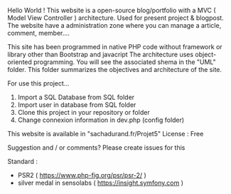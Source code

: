

Hello World ! 
This website is a open-source blog/portfolio with a MVC ( Model View Controller ) architecture. Used for present project & blogpost. The website have a 
administration zone where you can manage a article, comment, member.... 

This site has been programmed in native PHP code without framework or library other than Bootstrap and javacript
The architecture uses object-oriented programming. You will see the associated shema in the "UML" folder. 
This folder summarizes the objectives and architecture of the site. 

For use this project... 
1. Import a SQL Database from SQL folder 
2. Import user in database from SQL folder 
3. Clone this project in your repository or folder
4. Change connexion information in dev.php (config folder)

This website is available in "sachadurand.fr/Projet5"
License : Free

Suggestion and / or comments? Please create issues for this

Standard : 
- PSR2 ( https://www.php-fig.org/psr/psr-2/ ) 
- silver medal in sensolabs ( https://insight.symfony.com )




   